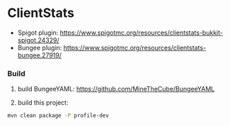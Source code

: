 # ClientStats

- Spigot plugin: https://www.spigotmc.org/resources/clientstats-bukkit-spigot.24329/
- Bungee plugin: https://www.spigotmc.org/resources/clientstats-bungee.27919/

### Build

1. build BungeeYAML: https://github.com/MineTheCube/BungeeYAML

2. build this project:

```sh
mvn clean package -P profile-dev
```
